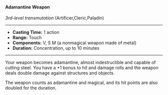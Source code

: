 #### Adamantine Weapon
*3rd-level transmutation* (Artificer,Cleric,Paladin)
___
- **Casting Time:** 1 action
- **Range:** Touch
- **Components:** V, S M (a nonmagical weapon made of metal)
- **Duration:** Concentration, up to 10 minutes
---
Your weapon becomes adamantine, almost indestructible and capable of cutting steel. You have a +1 bonus to hit and damage rolls and the weapon deals double damage against structures and objects.

The weapon counts as adamantine and magical, and its hit points are also doubled for the duration.
